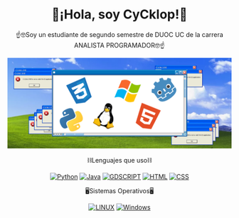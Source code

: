 <div align="center">
<h1>🙌¡Hola, soy CyCklop!🙌</h1>
</div>
<div align="center">
  <p>☝️🤓Soy un estudiante de segundo semestre de DUOC UC de la carrera ANALISTA PROGRAMADOR🤓☝️</p>
</div>
<div align="center">
  <img src="img/inn.png">
</div>
<div align="center">
  <p>⛓️Lenguajes que uso⛓️</p>
  <a href=""><img alt="Python" src="https://img.shields.io/badge/PYTHON-306998.svg?style=flat-square&logo=python&logoColor=white"></a>
  <a href=""><img alt="Java" src="https://img.shields.io/badge/JAVA-#FFDE21.svg?style=flat-square&logo=CSS3&logoColor=white"></a>
  <a href=""><img alt="GDSCRIPT" src="https://img.shields.io/badge/GDSCRIPT-306998.svg?style=flat-square&logo=CSS3&logoColor=white"></a>
  <a href=""><img alt="HTML" src="https://img.shields.io/badge/HTML5-E54C21.svg?style=flat-square&logo=HTML5&logoColor=white"></a>
  <a href=""><img alt="CSS" src="https://img.shields.io/badge/CSS-214CE5.svg?style=flat-square&logo=CSS3&logoColor=white"></a>
  
  <p>🖥️Sistemas Operativos🖥️</p>
  <a href=""><img alt="LINUX" src="https://img.shields.io/badge/LINUX-FFA500.svg?style=flat-square&logo=CSS3&logoColor=white"></a>
  <a href=""><img alt="Windows" src="https://img.shields.io/badge/WINDOWS-00A4EF.svg?style=flat-square&logo=CSS3&logoColor=white"></a>
</div>

